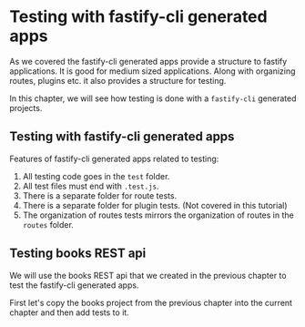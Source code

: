 # Testing with fastify-cli generated apps

As we covered the fastify-cli generated apps provide a structure to fastify 
applications. It is good for medium sized applications. Along with organizing routes,
plugins etc. it also provides a structure for testing.

In this chapter, we will see how testing is done with a `fastify-cli` generated
projects.

## Testing with fastify-cli generated apps

Features of fastify-cli generated apps related to testing:

1. All testing code goes in the `test` folder.
2. All test files must end with `.test.js`.
3. There is a separate folder for route tests.
4. There is a separate folder for plugin tests. (Not covered in this tutorial)
5. The organization of routes tests mirrors the organization of routes in the `routes` 
   folder.


## Testing books REST api

We will use the books REST api that we created in the previous chapter to test the
fastify-cli generated apps.

First let's copy the books project from the previous chapter into the current chapter
and then add tests to it.

